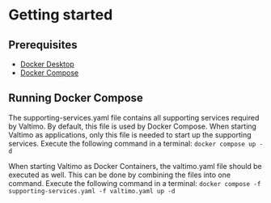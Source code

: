 # Getting started
## Prerequisites
- [Docker Desktop](https://docs.docker.com/desktop/install/)
- [Docker Compose](https://docs.docker.com/compose/install/)

## Running Docker Compose
The supporting-services.yaml file contains all supporting services required by Valtimo. By default, this file is used by Docker Compose.
When starting Valtimo as applications, only this file is needed to start up the supporting services.
Execute the following command in a terminal:
```docker compose up -d```

When starting Valtimo as Docker Containers, the valtimo.yaml file should be executed as well. This can be done by combining the files into one command. Execute the following command in a terminal:
```docker compose -f supporting-services.yaml -f valtimo.yaml up -d```
